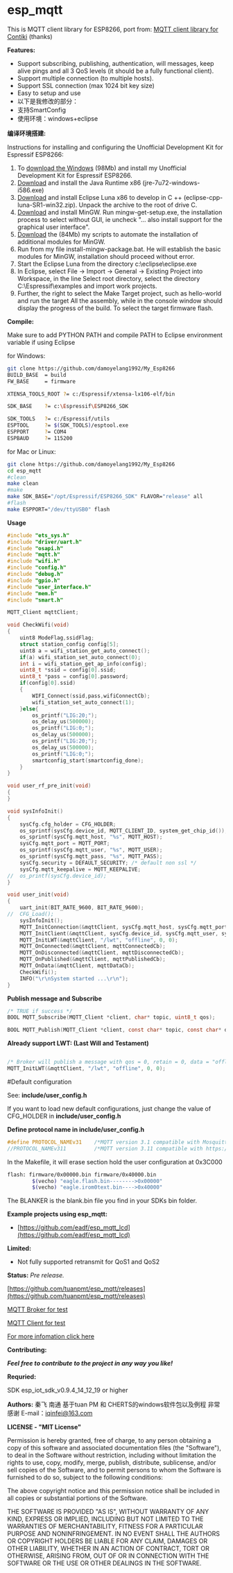 **esp_mqtt**
==========
This is MQTT client library for ESP8266, port from: [MQTT client library for Contiki](https://github.com/esar/contiki-mqtt) (thanks)



**Features:**
 * Support subscribing, publishing, authentication, will messages, keep alive pings and all 3 QoS levels (it should be a fully functional client).
 * Support multiple connection (to multiple hosts).
 * Support SSL connection (max 1024 bit key size)
 * Easy to setup and use
 * 以下是我修改的部分：
 * 支持SmartConfig
 * 使用环境：windows+eclipse

**编译环境搭建:**

Instructions for installing and configuring the Unofficial Development Kit for Espressif ESP8266:

 1. To [download the Windows](http://programs74.ru/get.php?file=EspressifESP8266DevKit) (98Mb) and install my Unofficial Development Kit for Espressif ESP8266.
 2. [Download](http://www.oracle.com/technetwork/java/javase/downloads/index.html) and install the Java Runtime x86 (jre-7u72-windows-i586.exe)
 3. [Download](http://www.eclipse.org/downloads/download.php?file=/technology/epp/downloads/release/luna/SR1/eclipse-cpp-luna-SR1-win32.zip) and install Eclipse Luna x86 to develop in C ++ (eclipse-cpp-luna-SR1-win32.zip). Unpack the archive to the root of drive C.
 4. [Download](http://sourceforge.net/projects/mingw/files/Installer/) and install MinGW. Run mingw-get-setup.exe, the installation process to select without GUI, ie uncheck "... also install support for the graphical user interface".
 5. [Download](http://programs74.ru/get.php?file=EspressifESP8266DevKitAddon) the (84Mb) my scripts to automate the installation of additional modules for MinGW.
 6. Run from my file install-mingw-package.bat. He will establish the basic modules for MinGW, installation should proceed without error.
 7. Start the Eclipse Luna from the directory c:\eclipse\eclipse.exe
 8. In Eclipse, select File -> Import -> General -> Existing Project into Workspace, in the line Select root directory, select the directory C:\Espressif\examples and import work projects.
 9. Further, the right to select the Make Target project, such as hello-world and run the target All the assembly, while in the console window should display the progress of the build. To select the target firmware flash.
 

**Compile:**

Make sure to add PYTHON PATH and compile PATH to Eclipse environment variable if using Eclipse

for Windows:

```bash
git clone https://github.com/damoyelang1992/My_Esp8266
BUILD_BASE	= build
FW_BASE		= firmware

XTENSA_TOOLS_ROOT ?= c:/Espressif/xtensa-lx106-elf/bin

SDK_BASE	?= c:\Espressif\ESP8266_SDK

SDK_TOOLS	?= c:/Espressif/utils
ESPTOOL		?= $(SDK_TOOLS)/esptool.exe
ESPPORT		?= COM4
ESPBAUD		?= 115200
```

for Mac or Linux:

```bash
git clone https://github.com/damoyelang1992/My_Esp8266
cd esp_mqtt
#clean
make clean
#make
make SDK_BASE="/opt/Espressif/ESP8266_SDK" FLAVOR="release" all
#flash
make ESPPORT="/dev/ttyUSB0" flash
```

**Usage**
```c
#include "ets_sys.h"
#include "driver/uart.h"
#include "osapi.h"
#include "mqtt.h"
#include "wifi.h"
#include "config.h"
#include "debug.h"
#include "gpio.h"
#include "user_interface.h"
#include "mem.h"
#include "smart.h"

MQTT_Client mqttClient;

void CheckWifi(void)
{
	uint8 ModeFlag,ssidFlag;
	struct station_config config[5];
	uint8 a = wifi_station_get_auto_connect();
	if(a) wifi_station_set_auto_connect(0);
	int i = wifi_station_get_ap_info(config);
	uint8_t *ssid = config[0].ssid;
	uint8_t *pass = config[0].password;
	if(config[0].ssid)
	{
		WIFI_Connect(ssid,pass,wifiConnectCb);
		wifi_station_set_auto_connect(1);
	}else{
		os_printf("LIG:20;");
		os_delay_us(500000);
		os_printf("LIG:0;");
		os_delay_us(500000);
		os_printf("LIG:20;");
		os_delay_us(500000);
		os_printf("LIG:0;");
		smartconfig_start(smartconfig_done);
	}
}

void user_rf_pre_init(void)
{
}

void sysInfoInit()
{
	sysCfg.cfg_holder = CFG_HOLDER;
	os_sprintf(sysCfg.device_id, MQTT_CLIENT_ID, system_get_chip_id());
	os_sprintf(sysCfg.mqtt_host, "%s", MQTT_HOST);
	sysCfg.mqtt_port = MQTT_PORT;
	os_sprintf(sysCfg.mqtt_user, "%s", MQTT_USER);
	os_sprintf(sysCfg.mqtt_pass, "%s", MQTT_PASS);
	sysCfg.security = DEFAULT_SECURITY;	/* default non ssl */
	sysCfg.mqtt_keepalive = MQTT_KEEPALIVE;
//	os_printf(sysCfg.device_id);
}

void user_init(void)
{
	uart_init(BIT_RATE_9600, BIT_RATE_9600);
//	CFG_Load();
	sysInfoInit();
	MQTT_InitConnection(&mqttClient, sysCfg.mqtt_host, sysCfg.mqtt_port, sysCfg.security);
	MQTT_InitClient(&mqttClient, sysCfg.device_id, sysCfg.mqtt_user, sysCfg.mqtt_pass, sysCfg.mqtt_keepalive, 1);
	MQTT_InitLWT(&mqttClient, "/lwt", "offline", 0, 0);
	MQTT_OnConnected(&mqttClient, mqttConnectedCb);
	MQTT_OnDisconnected(&mqttClient, mqttDisconnectedCb);
	MQTT_OnPublished(&mqttClient, mqttPublishedCb);
	MQTT_OnData(&mqttClient, mqttDataCb);
	CheckWifi();
	INFO("\r\nSystem started ...\r\n");
}
```

**Publish message and Subscribe**

```c
/* TRUE if success */
BOOL MQTT_Subscribe(MQTT_Client *client, char* topic, uint8_t qos);

BOOL MQTT_Publish(MQTT_Client *client, const char* topic, const char* data, int data_length, int qos, int retain);

```

**Already support LWT: (Last Will and Testament)**

```c

/* Broker will publish a message with qos = 0, retain = 0, data = "offline" to topic "/lwt" if client don't send keepalive packet */
MQTT_InitLWT(&mqttClient, "/lwt", "offline", 0, 0);

```

#Default configuration

See: **include/user_config.h**

If you want to load new default configurations, just change the value of CFG_HOLDER in **include/user_config.h**

**Define protocol name in include/user_config.h**

```c
#define PROTOCOL_NAMEv31	/*MQTT version 3.1 compatible with Mosquitto v0.15*/
//PROTOCOL_NAMEv311			/*MQTT version 3.11 compatible with https://eclipse.org/paho/clients/testing/*/
```

In the Makefile, it will erase section hold the user configuration at 0x3C000

```bash
flash: firmware/0x00000.bin firmware/0x40000.bin
		$(vecho) "eagle.flash.bin-------->0x00000"
		$(vecho) "eagle.irom0text.bin---->0x40000"
```
The BLANKER is the blank.bin file you find in your SDKs bin folder.

**Example projects using esp_mqtt:**<br/>
- [https://github.com/eadf/esp_mqtt_lcd](https://github.com/eadf/esp_mqtt_lcd)

**Limited:**<br/>
- Not fully supported retransmit for QoS1 and QoS2

**Status:** *Pre release.*

[https://github.com/tuanpmt/esp_mqtt/releases](https://github.com/tuanpmt/esp_mqtt/releases)

[MQTT Broker for test](https://github.com/mcollina/mosca)

[MQTT Client for test](https://chrome.google.com/webstore/detail/mqttlens/hemojaaeigabkbcookmlgmdigohjobjm?hl=en)

[For more infomation click here](http://www.esp8266.com/viewtopic.php?f=9&t=820)

**Contributing:**

***Feel free to contribute to the project in any way you like!***

**Requried:**

SDK esp_iot_sdk_v0.9.4_14_12_19 or higher

**Authors:**
秦飞 南通 基于tuan PM 和 CHERTS的windows软件包以及例程 非常感谢
E-mail：iqinfei@163.com

**LICENSE - "MIT License"**

Permission is hereby granted, free of charge, to any person obtaining a copy of this software and associated documentation files (the "Software"), to deal in the Software without restriction, including without limitation the rights to use, copy, modify, merge, publish, distribute, sublicense, and/or sell copies of the Software, and to permit persons to whom the Software is furnished to do so, subject to the following conditions:

The above copyright notice and this permission notice shall be included in all copies or substantial portions of the Software.

THE SOFTWARE IS PROVIDED "AS IS", WITHOUT WARRANTY OF ANY KIND, EXPRESS OR IMPLIED, INCLUDING BUT NOT LIMITED TO THE WARRANTIES OF MERCHANTABILITY, FITNESS FOR A PARTICULAR PURPOSE AND NONINFRINGEMENT. IN NO EVENT SHALL THE AUTHORS OR COPYRIGHT HOLDERS BE LIABLE FOR ANY CLAIM, DAMAGES OR OTHER LIABILITY, WHETHER IN AN ACTION OF CONTRACT, TORT OR OTHERWISE, ARISING FROM, OUT OF OR IN CONNECTION WITH THE SOFTWARE OR THE USE OR OTHER DEALINGS IN THE SOFTWARE.
